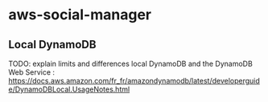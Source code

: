 # aws-social-manager

## Local DynamoDB

TODO: explain limits and differences local DynamoDB and the DynamoDB Web Service : https://docs.aws.amazon.com/fr_fr/amazondynamodb/latest/developerguide/DynamoDBLocal.UsageNotes.html
